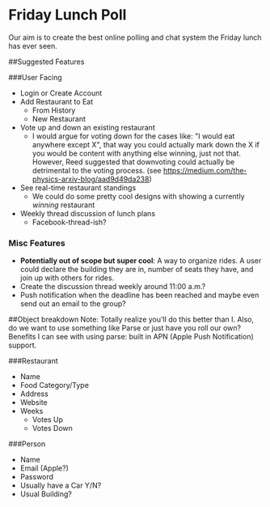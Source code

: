 Friday Lunch Poll
=========

Our aim is to create the best online polling and chat system the Friday lunch has ever seen.

##Suggested Features

###User Facing
* Login or Create Account
* Add Restaurant to Eat
	* From History
	* New Restaurant
* Vote up and down an existing restaurant
	* I would argue for voting down for the cases like: "I would eat anywhere except X", that way you could actually mark down the X if you would be content with anything else winning, just not that. However, Reed suggested that downvoting could actually be detrimental to the voting process. (see https://medium.com/the-physics-arxiv-blog/aad9d49da238)
* See real-time restaurant standings
	* We could do some pretty cool designs with showing a currently *winning* restaurant 
* Weekly thread discussion of lunch plans
	* Facebook-thread-ish?

### Misc Features
* **Potentially out of scope but super cool**: A way to organize rides. A user could declare the building they are in, number of seats they have, and join up with others for rides.
* Create the discussion thread weekly around 11:00 a.m.?
* Push notification when the deadline has been reached and maybe even send out an email to the group?



##Object breakdown
Note: Totally realize you'll do this better than I. Also, do we want to use something like Parse or just have you roll our own? Benefits I can see with using parse: built in APN (Apple Push Notification) support.


###Restaurant

* Name
* Food Category/Type
* Address
* Website
* Weeks
	* Votes Up
	* Votes Down

###Person

* Name
* Email (Apple?)
* Password
* Usually have a Car Y/N?
* Usual Building?
